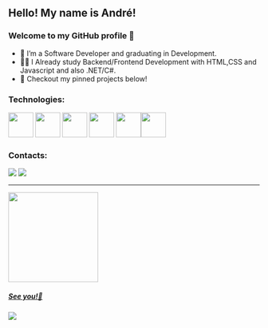 ## Hello! My name is André!
### Welcome to my GitHub profile 🤘


- 🚀 I’m a Software Developer and graduating in Development.
- 👨‍💻 I Already study Backend/Frontend Development with HTML,CSS and Javascript and also .NET/C#.
- 🚧 Checkout my pinned projects below!

### Technologies:


<img src="https://cdn.jsdelivr.net/gh/devicons/devicon/icons/csharp/csharp-original.svg" width="50" height="50"/> <img src="https://cdn.jsdelivr.net/gh/devicons/devicon/icons/dotnetcore/dotnetcore-original.svg" width="50" height="50"/> <img src="https://cdn.jsdelivr.net/gh/devicons/devicon/icons/microsoftsqlserver/microsoftsqlserver-plain-wordmark.svg" width="50" height="50"/> <img src="https://cdn.jsdelivr.net/gh/devicons/devicon/icons/azure/azure-original-wordmark.svg" width="50" height="50"/> <img src="https://cdn.jsdelivr.net/gh/devicons/devicon/icons/git/git-plain-wordmark.svg" width="50" height="50"/><img src="https://cdn.jsdelivr.net/gh/devicons/devicon/icons/javascript/javascript-original.svg" width="50" height="50"/> 
          

          
### Contacts:

<div>
<a href="https://www.linkedin.com/in/andrenuneslimasp/" target="_blank"><img src="https://img.shields.io/badge/-LinkedIn-%230077B5?style=for-the-badge&logo=linkedin&logoColor=white" target="_blank"></a> <a href = "mailto:andre.nunes@live.com"><img src="https://img.shields.io/badge/Microsoft_Outlook-0078D4?style=for-the-badge&logo=microsoft-outlook&logoColor=white" target="_blank"></a>   
</div>

---

<div>
<a href="https://github.com/andrenunes57">
<img height="180em" src="https://github-readme-stats.vercel.app/api?username=andrenunes57&show_icons=true&theme=shades-of-purple&include_all_commits=true&count_private=true"/>
</div>
          
##### See you!👊   
          
<img src="https://media.giphy.com/media/8F64hrQgK86dvR0dAA/giphy.gif" />
          
          
          
